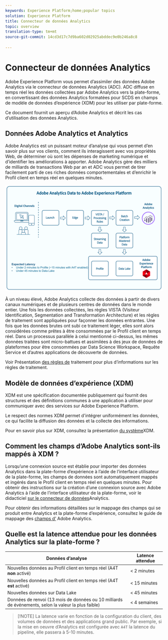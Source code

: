 ```yaml
---
keywords: Experience Platform;home;popular topics
solution: Experience Platform
title: Connecteur de données Analytics
topic: overview
translation-type: tm+mt
source-git-commit: 14cd3d17c7d9ba602d02925abddec9e0b246a8c8

---
```



# Connecteur de données Analytics

Adobe Experience Platform vous permet d’assimiler des données Adobe Analytics via le connecteur de données Analytics (ADC). ADC diffuse en temps réel les données collectées par Adobe Analytics vers la plate-forme, en convertissant des données Analytics formatées pour SCDS en champs de modèle de données d’expérience (XDM) pour les utiliser par plate-forme.

Ce document fournit un aperçu d’Adobe Analytics et décrit les cas d’utilisation des données Analytics.

## Données Adobe Analytics et Analytics

Adobe Analytics est un puissant moteur d’analyse qui vous permet d’en savoir plus sur vos clients, comment ils interagissent avec vos propriétés Web, de déterminer où sont les dépenses de marketing numérique et d’identifier les améliorations à apporter. Adobe Analytics gère des milliers de milliards de transactions Web par an et ADC vous permet de tirer facilement parti de ces riches données comportementales et d’enrichir le Profil client en temps réel en quelques minutes.

![](./images/analytics-data-experience-platform.png)

À un niveau élevé, Adobe Analytics collecte des données à partir de divers canaux numériques et de plusieurs centres de données dans le monde entier. Une fois les données collectées, les règles VISTA (Visiteur Identification, Segmentation and Transformation Architecture) et les règles de traitement sont appliquées pour façonner les données entrantes. Une fois que les données brutes ont subi ce traitement léger, elles sont alors considérées comme prêtes à être consommées par le Profil client en temps réel. Dans un processus parallèle à celui mentionné ci-dessus, les mêmes données traitées sont micro-battues et assimilées à des jeux de données de plateformes pour être consommées par Data Science Workspace, Requête Service et d’autres applications de découverte de données.

Voir Présentation [des règles de](https://docs.adobe.com/content/help/fr-FR/analytics/admin/admin-tools/processing-rules/processing-rules.html) traitement pour plus d’informations sur les règles de traitement.

## Modèle de données d’expérience (XDM)

XDM est une spécification documentée publiquement qui fournit des structures et des définitions communes à une application à utiliser pour communiquer avec des services sur Adobe Experience Platform.

Le respect des normes XDM permet d&#39;intégrer uniformément les données, ce qui facilite la diffusion des données et la collecte des informations.

Pour en savoir plus sur XDM, consultez la présentation [du système](../../../xdm/home.md)XDM.

## Comment les champs d’Adobe Analytics sont-ils mappés à XDM ?

Lorsqu’une connexion source est établie pour importer des données Analytics dans la plate-forme d’expérience à l’aide de l’interface utilisateur de la plate-forme, les champs de données sont automatiquement mappés et ingérés dans le Profil client en temps réel en quelques minutes. Pour obtenir des instructions sur la création d’une connexion source avec Adobe Analytics à l’aide de l’interface utilisateur de la plate-forme, voir le didacticiel [sur le connecteur de données](../../tutorials/ui/create/adobe-applications/analytics.md)Analytics.

Pour obtenir des informations détaillées sur le mappage des champs qui se produit entre Analytics et la plate-forme d’expérience, consultez le guide de mappage des [champs d’](./mapping/analytics.md) Adobe Analytics.

## Quelle est la latence attendue pour les données Analytics sur la plate-forme ?

| Données d’analyse | Latence attendue |
| -------------- | ---------------- |
| Nouvelles données au Profil client en temps réel (A4T **non** activé) | &lt; 2 minutes |
| Nouvelles données au Profil client en temps réel (A4T **est** activé) | &lt; 15 minutes |
| Nouvelles données sur Data Lake | &lt; 45 minutes |
| Données de renvoi (13 mois de données ou 10 milliards de événements, selon la valeur la plus faible) | &lt; 4 semaines |

>[!NOTE] La latence varie en fonction de la configuration du client, des volumes de données et des applications grand public. Par exemple, si la mise en oeuvre d’Analytics est configurée avec `A4T` la latence du pipeline, elle passera à 5-10 minutes.